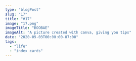 ```yaml
---
type: "blogPost"
slug: "17"
title: "#17"
image: "17.png"
imageTitle: "BOOBAE"
imageAlt: "A picture created with canva, giving you tips"
date: "2020-09-03T00:00:00-07:00"
tags:
  - "life"
  - "index cards"
---
```


